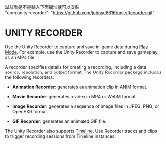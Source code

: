 試試看是不是輸入下面網址就可以安裝  
"com.unity.recorder": "https://github.com/johnsu6616/unityRecorder.git"   

# UNITY RECORDER

Use the Unity Recorder to capture and save in-game data during [Play Mode](https://docs.unity3d.com/Manual/GameView.html). For example, use the Unity Recorder to capture and save gameplay as an MP4 file.

A recorder specifies details for creating a recording, including a data source, resolution, and output format. The Unity Recorder package includes the following recorders:

* __Animation Recorder__: generates an animation clip in ANIM format.

* __Movie Recorder__: generates a video in MP4 or WebM format.

* __Image Recorder__: generates a sequence of image files in JPEG, PNG, or OpenEXR format.

* __GIF Recorder__: generates an animated GIF file.

The Unity Recorder also supports [Timeline](https://docs.unity3d.com/Manual/TimelineSection.html). Use Recorder tracks and clips to trigger recording sessions from Timeline instances.
